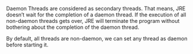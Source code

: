 Daemon Threads are considered as secondary threads. That means, JRE doesn’t wait for the completion of a daemon thread. If the execution of all non-daemon threads gets over, JRE will terminate the program without bothering about the completion of the daemon thread.

By default, all threads are non-daemon, we can set any thread as daemon before starting it.

